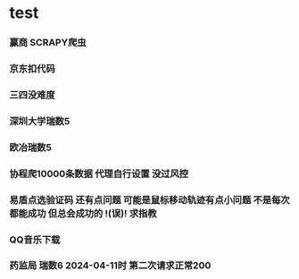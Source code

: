 # test

### 赢商 SCRAPY爬虫

### 京东扣代码

### 三四没难度

### 深圳大学瑞数5

### 欧冶瑞数5

### 协程爬10000条数据 代理自行设置 没过风控

### 易盾点选验证码 还有点问题 可能是鼠标移动轨迹有点小问题 不是每次都能成功 但总会成功的  !(误)!  求指教

### QQ音乐下载

### 药监局 瑞数6 2024-04-11时 第二次请求正常200
